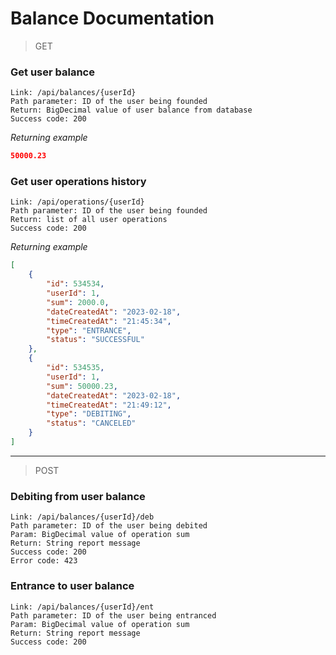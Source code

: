 # Balance Documentation

> GET

### Get user balance
````
Link: /api/balances/{userId}
Path parameter: ID of the user being founded 
Return: BigDecimal value of user balance from database
Success code: 200
````
*Returning example*
```json
50000.23
```

### Get user operations history
````
Link: /api/operations/{userId}
Path parameter: ID of the user being founded 
Return: list of all user operations 
Success code: 200
````

*Returning example*
```json
[
    {
        "id": 534534,
        "userId": 1,
        "sum": 2000.0,
        "dateCreatedAt": "2023-02-18",
        "timeCreatedAt": "21:45:34",
        "type": "ENTRANCE",
        "status": "SUCCESSFUL"
    },
    {
        "id": 534535,
        "userId": 1,
        "sum": 50000.23,
        "dateCreatedAt": "2023-02-18",
        "timeCreatedAt": "21:49:12",
        "type": "DEBITING",
        "status": "CANCELED"
    }
]
```

<hr>

>POST

### Debiting from user balance

````
Link: /api/balances/{userId}/deb
Path parameter: ID of the user being debited
Param: BigDecimal value of operation sum
Return: String report message
Success code: 200
Error code: 423
````

### Entrance to user balance

````
Link: /api/balances/{userId}/ent
Path parameter: ID of the user being entranced
Param: BigDecimal value of operation sum
Return: String report message
Success code: 200
````

